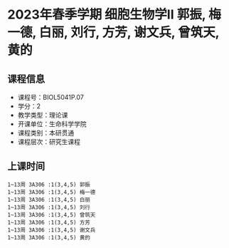 # 2023年春季学期 细胞生物学II 郭振, 梅一德, 白丽, 刘行, 方芳, 谢文兵, 曾筑天, 黄的






## 课程信息

- 课程号：BIOL5041P.07
- 学分：2
- 教学类型：理论课
- 开课单位：生命科学学院
- 课程类别：本研贯通
- 课程层次：研究生课程

## 上课时间

```
1~13周 3A306 :1(3,4,5) 郭振
1~13周 3A306 :1(3,4,5) 梅一德
1~13周 3A306 :1(3,4,5) 白丽
1~13周 3A306 :1(3,4,5) 刘行
1~13周 3A306 :1(3,4,5) 曾筑天
1~13周 3A306 :1(3,4,5) 方芳
1~13周 3A306 :1(3,4,5) 谢文兵
1~13周 3A306 :1(3,4,5) 黄的
```

